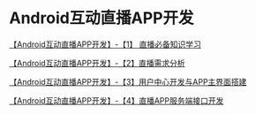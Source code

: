 
# Android互动直播APP开发  

[【Android互动直播APP开发】-【1】 直播必备知识学习](https://www.cnblogs.com/Oztaking/p/8628399.html)  

[【Android互动直播APP开发】-【2】直播需求分析](https://www.cnblogs.com/Oztaking/p/8630065.html)  

[【Android互动直播APP开发】-【3】用户中心开发与APP主界面搭建](https://www.cnblogs.com/Oztaking/p/8637779.html)  

[【Android互动直播APP开发】-【4】直播APP服务端接口开发](https://www.cnblogs.com/Oztaking/p/8646803.html)  

